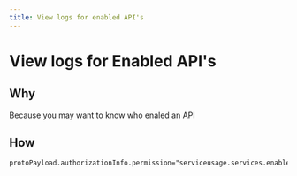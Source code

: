 ```yaml
---
title: View logs for enabled API's
---
```


# View logs for Enabled API's

## Why

Because you may want to know who enaled an API

## How

```text
protoPayload.authorizationInfo.permission="serviceusage.services.enable"
```
